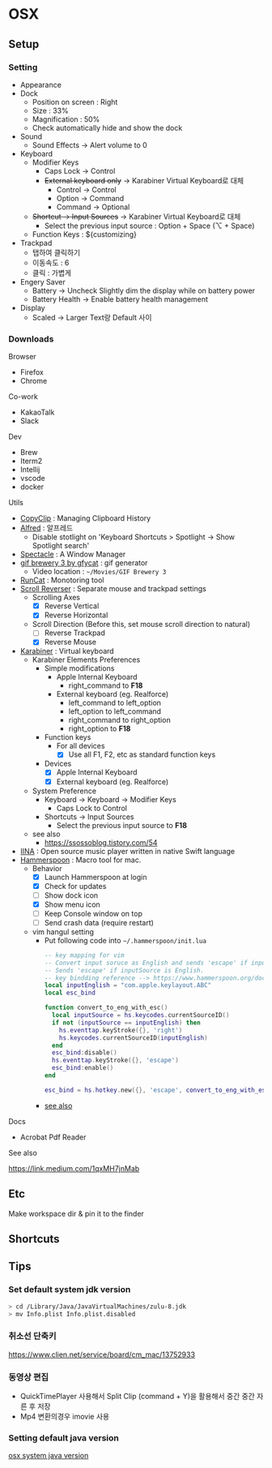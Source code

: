 # OSX

## Setup

### Setting

- Appearance
- Dock
  - Position on screen : Right
  - Size : 33%
  - Magnification : 50%
  - Check automatically hide and show the dock
- Sound
  - Sound Effects -> Alert volume to 0
- Keyboard
  - Modifier Keys
    - Caps Lock -> Control
    - ~~External keyboard only~~ -> Karabiner Virtual Keyboard로 대체
      - Control -> Control
      - Option -> Command
      - Command -> Optional
  - ~~Shortcut -> Input Sources~~ -> Karabiner Virtual Keyboard로 대체
    - Select the previous input source : Option + Space (⌥ + Space)
  - Function Keys : ${customizing}
- Trackpad
  - 탭하여 클릭하기
  - 이동속도 : 6
  - 클릭 : 가볍게
- Engery Saver
  - Battery -> Uncheck Slightly dim the display while on battery power
  - Battery Health -> Enable battery health management
- Display
  - Scaled -> Larger Text랑 Default 사이

### Downloads

Browser

- Firefox
- Chrome

Co-work

- KakaoTalk
- Slack

Dev

- Brew
- Iterm2
- Intellij
- vscode
- docker

Utils

- [CopyClip](https://apps.apple.com/us/app/copyclip-clipboard-history/id595191960?mt=12) : Managing Clipboard History
- [Alfred](https://www.alfredapp.com) : 알프레드
  - Disable stotlight on 'Keyboard Shortcuts > Spotlight -> Show Spotlight search'
- [Spectacle](https://www.spectacleapp.com/) : A Window Manager
- [gif brewery 3 by gfycat](https://apps.apple.com/kr/app/gif-brewery-3-by-gfycat/id1081413713?mt=12) : gif generator
  - Video location : `~/Movies/GIF Brewery 3`
- [RunCat](https://apps.apple.com/kr/app/runcat/id1429033973?mt=12) : Monotoring tool
- [Scroll Reverser](https://pilotmoon.com/scrollreverser/) : Separate mouse and trackpad settings
  - Scrolling Axes
    - [X] Reverse Vertical
    - [X] Reverse Horizontal
  - Scroll Direction (Before this, set mouse scroll direction to natural)
    - [ ] Reverse Trackpad
    - [X] Reverse Mouse
- [Karabiner](https://karabiner-elements.pqrs.org/) : Virtual keyboard
  - Karabiner Elements Preferences
    - Simple modifications
      - Apple Internal Keyboard
        - right_command to **F18**
      - External keyboard (eg. Realforce)
        - left_command to left_option
        - left_option to left_command
        - right_command to right_option
        - right_option to **F18**
    - Function keys
      - For all devices
        - [X] Use all F1, F2, etc as standard function keys
    - Devices
      - [X] Apple Internal Keyboard
      - [X] External keyboard (eg. Realforce)
  - System Preference
    - Keyboard -> Keyboard -> Modifier Keys
      - Caps Lock to Control
    - Shortcuts -> Input Sources
      - Select the previous input source to **F18**
  - see also
    - https://ssossoblog.tistory.com/54
- [IINA](https://iina.io/) : Open source music player written in native Swift language
- [Hammerspoon](http://www.hammerspoon.org/) : Macro tool for mac.
  - Behavior
    - [X] Launch Hammerspoon at login
    - [X] Check for updates
    - [ ] Show dock icon
    - [X] Show menu icon
    - [ ] Keep Console window on top
    - [ ] Send crash data (require restart)
  - vim hangul setting
    - Put following code into `~/.hammerspoon/init.lua`
      ```lua
      -- key mapping for vim
      -- Convert input soruce as English and sends 'escape' if inputSource is not English.
      -- Sends 'escape' if inputSource is English.
      -- key bindding reference --> https://www.hammerspoon.org/docs/hs.hotkey.html
      local inputEnglish = "com.apple.keylayout.ABC"
      local esc_bind

      function convert_to_eng_with_esc()
        local inputSource = hs.keycodes.currentSourceID()
        if not (inputSource == inputEnglish) then
          hs.eventtap.keyStroke({}, 'right')
          hs.keycodes.currentSourceID(inputEnglish)
        end
        esc_bind:disable()
        hs.eventtap.keyStroke({}, 'escape')
        esc_bind:enable()
      end

      esc_bind = hs.hotkey.new({}, 'escape', convert_to_eng_with_esc):enable()
      ```
    - [see also](https://humblego.tistory.com/10)

Docs

- Acrobat Pdf Reader

See also

https://link.medium.com/1qxMH7jnMab

## Etc

Make workspace dir & pin it to the finder

## Shortcuts

## Tips

### Set default system jdk version

```sh
> cd /Library/Java/JavaVirtualMachines/zulu-8.jdk
> mv Info.plist Info.plist.disabled
```

### 취소선 단축키

https://www.clien.net/service/board/cm_mac/13752933

### 동영상 편집

- QuickTimePlayer 사용해서 Split Clip (command + Y)을 활용해서 중간 중간 자른 후 저장
- Mp4 변환의경우 imovie 사용

### Setting default java version

[osx system java version](https://stackoverflow.com/questions/21964709/how-to-set-or-change-the-default-java-jdk-version-on-os-x)
